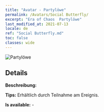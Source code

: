 ```yaml
---
title: "Avatar - Partylöwe"
permalink: /Avatars/Social Butterfly/
excerpt: "Era of Chaos  Partylöwe"
last_modified_at: 2021-07-13
locale: de
ref: "Social Butterfly.md"
toc: false
classes: wide
---
```

 ![Partylöwe](/images/a/avatarFrame_31.png)

## Details

 **Beschreibung:**  

 **Tips:** Erhältlich durch Teilnahme am Ereignis. 

 **Is available:**  - 

